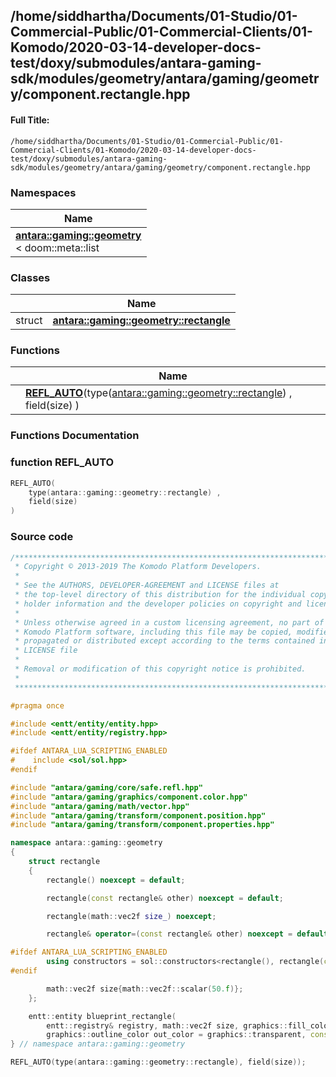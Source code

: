 

## /home/siddhartha/Documents/01-Studio/01-Commercial-Public/01-Commercial-Clients/01-Komodo/2020-03-14-developer-docs-test/doxy/submodules/antara-gaming-sdk/modules/geometry/antara/gaming/geometry/component.rectangle.hpp

#### Full Title:
```
/home/siddhartha/Documents/01-Studio/01-Commercial-Public/01-Commercial-Clients/01-Komodo/2020-03-14-developer-docs-test/doxy/submodules/antara-gaming-sdk/modules/geometry/antara/gaming/geometry/component.rectangle.hpp
```







### Namespaces

| Name           |
| -------------- |
| **[antara::gaming::geometry](Namespaces/namespaceantara_1_1gaming_1_1geometry.md)** <br>< doom::meta::list  |

### Classes

|                | Name           |
| -------------- | -------------- |
| struct | **[antara::gaming::geometry::rectangle](Classes/structantara_1_1gaming_1_1geometry_1_1rectangle.md)**  |


### Functions

|                | Name           |
| -------------- | -------------- |
|  | **[REFL_AUTO](Files/component_8rectangle_8hpp.md#function-refl_auto)**(type([antara::gaming::geometry::rectangle](Classes/structantara_1_1gaming_1_1geometry_1_1rectangle.md)) , field(size) )  |








### Functions Documentation

### function REFL_AUTO

```cpp
REFL_AUTO(
    type(antara::gaming::geometry::rectangle) ,
    field(size) 
)
```

































### Source code

```cpp
/******************************************************************************
 * Copyright © 2013-2019 The Komodo Platform Developers.                      *
 *                                                                            *
 * See the AUTHORS, DEVELOPER-AGREEMENT and LICENSE files at                  *
 * the top-level directory of this distribution for the individual copyright  *
 * holder information and the developer policies on copyright and licensing.  *
 *                                                                            *
 * Unless otherwise agreed in a custom licensing agreement, no part of the    *
 * Komodo Platform software, including this file may be copied, modified,     *
 * propagated or distributed except according to the terms contained in the   *
 * LICENSE file                                                               *
 *                                                                            *
 * Removal or modification of this copyright notice is prohibited.            *
 *                                                                            *
 ******************************************************************************/

#pragma once

#include <entt/entity/entity.hpp>   
#include <entt/entity/registry.hpp> 

#ifdef ANTARA_LUA_SCRIPTING_ENABLED
#    include <sol/sol.hpp> 
#endif

#include "antara/gaming/core/safe.refl.hpp"                 
#include "antara/gaming/graphics/component.color.hpp"       
#include "antara/gaming/math/vector.hpp"                    
#include "antara/gaming/transform/component.position.hpp"   
#include "antara/gaming/transform/component.properties.hpp" 

namespace antara::gaming::geometry
{
    struct rectangle
    {
        rectangle() noexcept = default;

        rectangle(const rectangle& other) noexcept = default;

        rectangle(math::vec2f size_) noexcept;

        rectangle& operator=(const rectangle& other) noexcept = default;

#ifdef ANTARA_LUA_SCRIPTING_ENABLED
        using constructors = sol::constructors<rectangle(), rectangle(const rectangle& other), rectangle(math::vec2f)>;
#endif

        math::vec2f size{math::vec2f::scalar(50.f)};
    };

    entt::entity blueprint_rectangle(
        entt::registry& registry, math::vec2f size, graphics::fill_color fill_color = graphics::white, transform::position_2d pos = math::vec2f::scalar(0.f),
        graphics::outline_color out_color = graphics::transparent, const transform::properties& prop = {}) noexcept;
} // namespace antara::gaming::geometry

REFL_AUTO(type(antara::gaming::geometry::rectangle), field(size));
```




